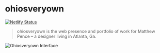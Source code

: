# ohiosveryown

[![Netlify Status](https://api.netlify.com/api/v1/badges/df9b4aeb-4e66-4b84-ba69-08c0f7110664/deploy-status)](https://app.netlify.com/sites/ohiosveryown/deploys)

> ohiosveryown is the web presence and portfolio of work for Matthew Pence – a designer living in Atlanta, Ga.

![Ohiosveryown Interface](hhttps://res.cloudinary.com/da32ufmnf/image/upload/v1633973545/ovo-3.6/readme_u5zr8c.jpg)
